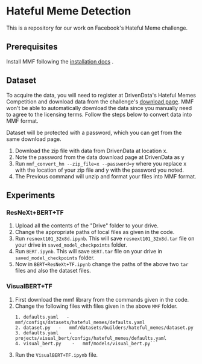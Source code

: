 # Hateful Meme Detection

This is a repository for our work on Facebook's Hateful Meme challenge.

## Prerequisites

Install MMF following the [installation docs](https://mmf.sh/docs) .

## Dataset

To acquire the data, you will need to register at DrivenData's Hateful Memes Competition and download data from the challenge's [download page](https://www.drivendata.org/competitions/64/hateful-memes/). MMF won't be able to automatically download the data since you manually need to agree to the licensing terms. Follow the steps below to convert data into MMF format.

Dataset will be protected with a password, which you can get from the same download page.

1. Download the zip file with data from DrivenData at location x.
2. Note the password from the data download page at DrivenData as y
3. Run ```mmf_convert_hm --zip_file=x --password=y``` where you replace x with the location of your zip file and y with the password you noted.
4. The Previous command will unzip and format your files into MMF format.

## Experiments

### ResNeXt+BERT+TF

1. Upload all the contents of the "Drive" folder to your drive.
2. Change the appropriate paths of local files as given in the code.
3. Run ```resnext101_32x8d.ipynb```. This will save ```resnext101_32x8d.tar``` file on your drive in ```saved_model_checkpoints``` folder.
4. Run ```BERT.ipynb```. This will save ```BERT.tar``` file on your drive in ```saved_model_checkpoints``` folder.
5. Now in ```BERT+ResNeXt+TF.ipynb``` change the paths of the above two ```tar``` files and also the dataset files.

### VisualBERT+TF

1. First download the mmf library from the commands given in the code.
2. Change the following files with files given in the above ```MMF``` folder.
    ```
    1. defaults.yaml   -    mmf/configs/datasets/hateful_memes/defaults.yaml
    2. dataset.py   -   mmf/datasets/builders/hateful_memes/dataset.py
    3. defaults.yaml    -   projects/visual_bert/configs/hateful_memes/defaults.yaml
    4. visual_bert.py    -   mmf/models/visual_bert.py```
3. Run the ```VisualBERT+TF.ipynb``` file.
